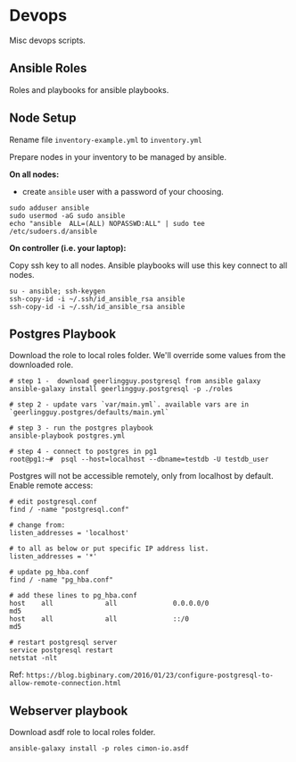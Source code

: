 # Devops

Misc devops scripts.

## Ansible Roles

Roles and playbooks for ansible playbooks.


## Node Setup

Rename file `inventory-example.yml` to `inventory.yml`

Prepare nodes in your inventory to be managed by ansible.

**On all nodes:**

- create `ansible` user with a password of your choosing.

```
sudo adduser ansible
sudo usermod -aG sudo ansible
echo "ansible  ALL=(ALL) NOPASSWD:ALL" | sudo tee /etc/sudoers.d/ansible
```

**On controller (i.e. your laptop):**

Copy ssh key to all nodes. Ansible playbooks will use this key connect to all nodes.

```
su - ansible; ssh-keygen
ssh-copy-id -i ~/.ssh/id_ansible_rsa ansible
ssh-copy-id -i ~/.ssh/id_ansible_rsa ansible
```

## Postgres Playbook

Download the role to local roles folder. We'll override some values from the downloaded role.

```
# step 1 -  download geerlingguy.postgresql from ansible galaxy
ansible-galaxy install geerlingguy.postgresql -p ./roles

# step 2 - update vars `var/main.yml`. available vars are in `geerlingguy.postgres/defaults/main.yml`

# step 3 - run the postgres playbook
ansible-playbook postgres.yml

# step 4 - connect to postgres in pg1
root@pg1:~#  psql --host=localhost --dbname=testdb -U testdb_user
```

Postgres will not be accessible remotely, only from localhost by default. Enable remote access:

```
# edit postgresql.conf
find / -name "postgresql.conf"

# change from:
listen_addresses = 'localhost'

# to all as below or put specific IP address list.
listen_addresses = '*'

# update pg_hba.conf
find / -name "pg_hba.conf"

# add these lines to pg_hba.conf
host    all             all              0.0.0.0/0                       md5
host    all             all              ::/0                            md5

# restart postgresql server
service postgresql restart
netstat -nlt
```

Ref: `https://blog.bigbinary.com/2016/01/23/configure-postgresql-to-allow-remote-connection.html`


## Webserver playbook

Download asdf role to local roles folder.

`ansible-galaxy install -p roles cimon-io.asdf`
